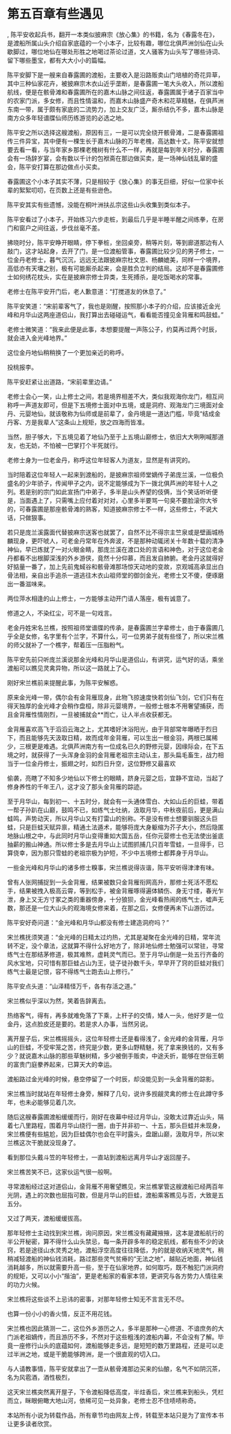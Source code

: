 # 第五百章有些遇见
,  陈平安收起兵书，翻开一本类似披麻宗《放心集》的书籍，名为《春露冬在》，是渡船所属山头介绍自家底蕴的一个小本子，比较有趣，哪位北俱芦洲剑仙在山头歇脚过，哪位地仙在哪处形胜之地喝过茶论过道，文人骚客为山头写了哪些诗词、留下哪些墨宝，都有大大小小的篇幅。
   陈平安脚下是一艘来自春露圃的渡船，主要收入是沿路贩卖山门培植的奇花异草，其中三种仙家花卉，被披麻宗木衣山近乎垄断，是春露圃一笔大头收入，所以渡船航线，便是在骸骨滩和春露圃所在的嘉木山脉之间往返，春露圃属于诸子百家当中的农家门派，多女修，而且性情温和，而嘉木山脉盛产奇木和花草精魅，在俱芦洲东南一带，属于颇有家底的二流势力，加上交友广泛，厮杀结仇不多，嘉木山脉是南方众多年轻谱牒仙师历练游览的必选之地。
   陈平安之所以选择这艘渡船，原因有三，一是可以完全绕开骸骨滩，二是春露圃祖传三件异宝，其中便有一棵生长于嘉木山脉的万年老槐，高达数十丈。陈平安就想要去看一看，与当年家乡那棵老槐树有什么不一样，再就是每到年关时分，春露圃会有一场辞岁宴，会有数以千计的包袱斋在那边做买卖，是一场神仙钱乱窜的盛会，陈平安打算在那边做点小买卖。
   春露圃这个小本子其实不薄，只是相较于《放心集》的事无巨细，好似一位家中长辈的絮絮叨叨，在页数上还是有些逊色。
   陈平安其实有些遗憾，没能在桐叶洲扶乩宗这些山头收集到类似本子。
   陈平安看过了小本子，开始练习六步走桩，到最后几乎是半睡半醒之间练拳，在房门和窗户之间往返，步伐丝毫不差。
   拂晓时分，陈平安睁开眼睛，停下拳桩，坐回桌旁，稍等片刻，等到廊道那边有人敲门，这才站起身，去开了门，是一位渡船管事，春露圃比较少见的男子修士，一位金丹老修士，暮气沉沉，远远无法跟披麻宗杜文思、杨麟媲美，同样一个境界，高低亦有天壤之别，极有可能厮杀起来，会是胜负立判的结局。这却不是春露圃修士如何绣花枕头，实在是披麻宗修士异类，生死搏杀，是吃饭喝水的常事。
   老修士在陈平安开门后，老人歉意道：“打搅道友的休息了。”
   陈平安笑道：“宋前辈客气了，我也是刚醒，按照那小本子的介绍，应该接近金光峰和月华山这两座道侣山，我打算出去碰碰运气，看看能否撞见金背雁和鸣鼓蛙。”
   老修士微笑道：“我来此便是此事，本想要提醒一声陈公子，约莫再过两个时辰，就会进入金光峰地界。”
   这位金丹地仙稍稍换了一个更加亲近的称呼。
   投桃报李。
   陈平安赶紧让出道路，“宋前辈里边请。”
   老修士会心一笑，山上修士之间，若是境界相差不大，类似我观海你龙门，相互间称呼一声道友即可，但是下五境修士面对中五境，或是洞府、观海龙门三境面对金丹、元婴地仙，就该敬称为仙师或是前辈了，金丹境是一道达门槛，毕竟“结成金丹客、方是我辈人”这条山上规矩，放之四海而皆准。
   当然，胆子够大，下五境见着了地仙乃至于上五境山巅修士，依旧大大咧咧喊那道友，也无妨，不怕被一巴掌打个半死就行。
   老修士身为一位老金丹，称呼这位年轻客人为道友，显然是有讲究的。
   当时陪着这位年轻人一起来到渡船的，是披麻宗祖师堂嫡传子弟庞兰溪，一位极负盛名的少年骄子，传闻甲子之内，说不定能够成为下一拨北俱芦洲的年轻十人之列。若是别的宗门如此宣扬门中弟子，多半是山头养望的伎俩，当个笑话听听便是，当面遇上了，只需嘴上应付着对对对，心里多半要骂一句臭不要脸滚你大爷的，可春露圃是那座骸骨滩的熟客，知道披麻宗修士不一样，这些修士，不说大话，只做狠事。
   若只是庞兰溪露面代替披麻宗送客也就罢了，自然不比不得宗主竺泉或是壁画城杨麟现身，更吓唬人，可老金丹常年在外奔波，不是那种动辄闭关十年数十载的清净神仙，早已炼就了一对火眼金睛，那庞兰溪在渡口处的言语和神色，对于这位老金丹都看不出根脚深浅的外乡游侠，竟然十分仰慕，而且发自肺腑。老金丹这就得好好掂量一番了，加上先前鬼蜮谷和骸骨滩那场惊天动地的变故，京观城高承显出白骨法相，亲自出手追杀一道逃往木衣山祖师堂的御剑金光，老修士又不傻，便琢磨出一番滋味来。
   两位萍水相逢的山上修士，一方能够主动开门请人落座，极有诚意了。
   修道之人，不染红尘，可不是一句戏言。
   老金丹姓宋名兰樵，按照祖师堂谱牒的传承，是春露圃兰字辈修士，由于春露圃几乎全是女修，名字里有个兰字，不算什么，可一位男弟子就有些怪了，所以宋兰樵的师父就补了一个樵字，帮着压一压脂粉气。
   陈平安先前只听庞兰溪说那金光峰和月华山是道侣山，有讲究，运气好的话，乘坐渡船可以瞧见灵禽异物，所以这一路就上了心。
   刚好宋兰樵前来提醒此事，为陈平安解惑。
   原来金光峰一带，偶尔会有金背雁现身，此物飞掠速度快若剑仙飞剑，它们只有在得天独厚的金光峰才会稍作盘桓，除非元婴境界，一般修士根本不用奢望捕获，而且金背雁性情刚烈，一旦被捕就会**而亡，让人半点收获都无。
   金背雁喜欢高飞于滔滔云海之上，尤其嗜好沐浴阳光，由于背部常年曝晒于烈日下，而且能够先天汲取日精，故而成年金背雁，可以生出一根金羽，两根已属稀少，三根更是难遇。北俱芦洲南方有一位成名已久的野修元婴，因缘际会，在下五境之时，就获得了一头浑身金羽的金背雁老祖宗主动认主，那头扁毛畜生，战力相当于一位金丹修士，振翅之时，如烈日升空，这位野修又最喜欢
   偷袭，亮瞎了不知多少地仙以下修士的眼睛，跻身元婴之后，宜静不宜动，当起了修身养性的千年王八，这才没了那头金背雁的踪迹。
   至于月华山，每到初一、十五时分，就会有一头通体雪白、大如山丘的巨蛙，带着一帮子孙趴在山巅，鼓鸣不已，如练气士吐纳，汲取月华，中秋夜前后，更是满山蛙鸣，声势动天，所以月华山又有打雷山的别称。不是没有修士想要驯服这头巨蛙，只是巨蛙天赋异禀，精通土法遁术，能够将庞大身躯缩为芥子大小，然后隐匿地脉山根之中，与此同时月华山变得重如大国五岳，任你元婴修士也无法使出釜底抽薪的搬山神通。所以修士多是去月华山上试图抓捕几只百年雪蛙，一旦得手，已算侥幸，因为那只雪蛙的老祖宗极为护短，不少中五境修士都葬身于月华山。
   一些金光峰和月华山的诸多修士糗事，宋兰樵说得诙谐，陈平安听得津津有味。
   曾有人张网捕捉到一头金背雁，结果被数只金背雁衔网高升，那修士死活不愿松手，结果被拽入极高云霄，等到松手，被金背雁啄得遍体鳞伤、身无寸缕，春光乍泄，身上又无方寸冢之类的重器傍身，十分狼狈，金光峰看热闹的练气士，嘘声无数，那还是一位大山头的观海境女修来着，在那之后，女修便再未下山游历过。
   陈平安好奇问道：“金光峰和月华山都没有修士建造洞府吗？”
   宋兰樵抚须笑道：“金光峰的日精太过灼热，尤其是凝聚在金光峰的日精，常年流转不定，没个章法，这就算不得什么好地方了，除非地仙修士勉强可以常驻，寻常练气士在那结茅修道，极其难熬，虚耗灵气而已。至于月华山倒是一处五行齐备的风水宝地，只可惜有那巨蛙占山为王，徒子徒孙数千头，早早开了窍的巨蛙对我们练气士最是记恨，容不得练气士跑去山上修行。”
   陈平安点头道：“山泽精怪万千，各有存活之道。”
   宋兰樵似乎深以为然，笑着告辞离去。
   热络客气，得有，再多就难免落了下乘，上杆子的交情，矮人一头，他好歹是一位金丹，这点脸皮还是要的。若是求人办事，当然另说。
   离开屋子后，宋兰樵摇摇头，这位年轻修士还是看得浅了，金光峰的金背雁，月华山的巨蛙，不受牢笼之苦，终究是少数，更多山野精魅，死了拿来换钱的，又有多少？就说嘉木山脉的那些草魅树精，多少被倒手贩卖，中途夭折，能够在世俗王朝的富贵门庭豢养起来，已算天大的幸运。
   渡船路过金光峰的时候，悬空停留了一个时辰，却没能见到一头金背雁的踪影。
   宋兰樵当时就站在年轻修士身旁，解释了几句，说许多觊觎灵禽的修士在此蹲守多年，也未必能够见着几次。
   随后这艘春露圃渡船缓缓而行，刚好在夜幕中经过月华山，没敢太过靠近山头，隔着七八里路程，围着月华山绕行一圈，由于并非初一、十五，那头巨蛙并未现身，宋兰樵便有些尴尬，因为巨蛙偶尔也会在平时露头，盘踞山巅，汲取月华，所以宋兰樵这次干脆就没现身了。
   看到那位头戴斗笠的年轻修士，一直站到渡船远离月华山才返回屋子。
   宋兰樵苦笑不已，这家伙运气很一般啊。
   寻常渡船经过这对道侣山，金背雁不用奢望瞧见，宋兰樵掌管这艘渡船已经两百年光阴，遇上的次数也屈指可数，但是月华山的巨蛙，渡船乘客瞧见与否，大致是五五分。
   又过了两天，渡船缓缓拔高。
   那年轻修士主动找到宋兰樵，询问原因，宋兰樵没有藏藏掖掖，这本是渡船航行的半公开秘密，算不得什么山头禁忌，每一条开辟多年的稳定航线，都有些不少的诀窍，若是途径山水灵秀之地，渡船浮空高度往往降低，为的就是收纳天地灵气，稍稍减轻渡船的神仙钱消耗，路过那些灵气贫瘠的“无法之地”，越贴近地面，神仙钱消耗越多，所以就需要升高一些，至于在仙家地界，如何取巧，既不触犯门派洞府的规矩，又可以小小“揩油”，更是老船家的看家本领，更讲究与各方势力人情往来的功力火候。
   宋兰樵将这些谈不上忌讳的密事，对那年轻修士知无不言言无不尽。
   也算一份小小的香火情，反正不用花钱。
   宋兰樵也因此猜测一二，这位外乡游历之人，多半是那种一心修道、不谙庶务的大门派老祖嫡传，而且游历不多，不然对于这些粗浅的渡船内幕，不会没有了解。毕竟一座修行山头的底蕴如何，渡船能够走多远，是短短的数万里路程，还是可以走过半洲之地，或是干脆能够跨洲，是一个很直观的切入口。
   与人请教事情，陈平安就拿出了一壶从骸骨滩那边买来的仙酿，名气不如阴沉茶，名为风雹酒，酒性极烈，
   这天宋兰樵突然离开屋子，下令渡船降低高度，半炷香后，宋兰樵来到船头，凭栏而立，眯眼俯瞰大地山河，依稀可见一处异象，老修士忍不住啧啧称奇。
  本站所有小说为转载作品，所有章节均由网友上传，转载至本站只是为了宣传本书让更多读者欣赏。